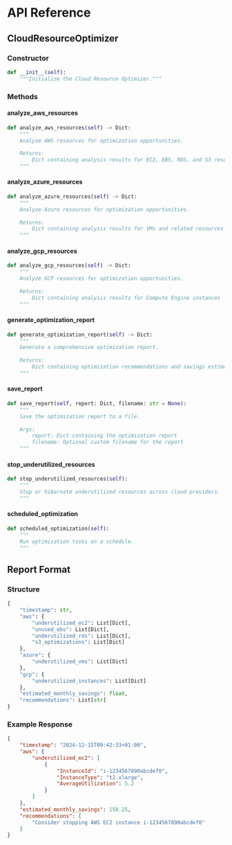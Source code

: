 # API Reference

## CloudResourceOptimizer

### Constructor
```python
def __init__(self):
    """Initialize the Cloud Resource Optimizer."""
```

### Methods

#### analyze_aws_resources
```python
def analyze_aws_resources(self) -> Dict:
    """
    Analyze AWS resources for optimization opportunities.
    
    Returns:
        Dict containing analysis results for EC2, EBS, RDS, and S3 resources
    """
```

#### analyze_azure_resources
```python
def analyze_azure_resources(self) -> Dict:
    """
    Analyze Azure resources for optimization opportunities.
    
    Returns:
        Dict containing analysis results for VMs and related resources
    """
```

#### analyze_gcp_resources
```python
def analyze_gcp_resources(self) -> Dict:
    """
    Analyze GCP resources for optimization opportunities.
    
    Returns:
        Dict containing analysis results for Compute Engine instances
    """
```

#### generate_optimization_report
```python
def generate_optimization_report(self) -> Dict:
    """
    Generate a comprehensive optimization report.
    
    Returns:
        Dict containing optimization recommendations and savings estimates
    """
```

#### save_report
```python
def save_report(self, report: Dict, filename: str = None):
    """
    Save the optimization report to a file.
    
    Args:
        report: Dict containing the optimization report
        filename: Optional custom filename for the report
    """
```

#### stop_underutilized_resources
```python
def stop_underutilized_resources(self):
    """
    Stop or hibernate underutilized resources across cloud providers.
    """
```

#### scheduled_optimization
```python
def scheduled_optimization(self):
    """
    Run optimization tasks on a schedule.
    """
```

## Report Format

### Structure
```python
{
    "timestamp": str,
    "aws": {
        "underutilized_ec2": List[Dict],
        "unused_ebs": List[Dict],
        "underutilized_rds": List[Dict],
        "s3_optimizations": List[Dict]
    },
    "azure": {
        "underutilized_vms": List[Dict]
    },
    "gcp": {
        "underutilized_instances": List[Dict]
    },
    "estimated_monthly_savings": float,
    "recommendations": List[str]
}
```

### Example Response
```json
{
    "timestamp": "2024-12-15T09:42:33+01:00",
    "aws": {
        "underutilized_ec2": [
            {
                "InstanceId": "i-1234567890abcdef0",
                "InstanceType": "t2.xlarge",
                "AverageUtilization": 5.2
            }
        ]
    },
    "estimated_monthly_savings": 150.25,
    "recommendations": [
        "Consider stopping AWS EC2 instance i-1234567890abcdef0"
    ]
}
